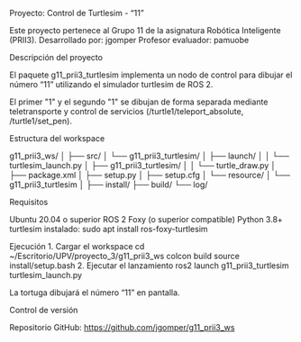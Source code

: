 Proyecto: Control de Turtlesim - “11”

Este proyecto pertenece al Grupo 11 de la asignatura Robótica Inteligente (PRII3).
Desarrollado por: jgomper
Profesor evaluador: pamuobe


Descripción del proyecto

El paquete g11_prii3_turtlesim implementa un nodo de control para dibujar el número “11”
utilizando el simulador turtlesim de ROS 2.

El primer "1" y el segundo "1" se dibujan de forma separada mediante teletransporte
y control de servicios (/turtle1/teleport_absolute, /turtle1/set_pen).


Estructura del workspace

g11_prii3_ws/
│
├── src/
│   └── g11_prii3_turtlesim/
│       ├── launch/
│       │   └── turtlesim_launch.py
│       ├── g11_prii3_turtlesim/
│       │   └── turtle_draw.py
│       ├── package.xml
│       ├── setup.py
│       ├── setup.cfg
│       └── resource/
│           └── g11_prii3_turtlesim
│
├── install/
├── build/
└── log/


Requisitos

Ubuntu 20.04 o superior
ROS 2 Foxy (o superior compatible)
Python 3.8+
turtlesim instalado:
	sudo apt install ros-foxy-turtlesim


Ejecución
	1. Cargar el workspace
		cd ~/Escritorio/UPV/proyecto_3/g11_prii3_ws
		colcon build
		source install/setup.bash
	2. Ejecutar el lanzamiento
		ros2 launch g11_prii3_turtlesim turtlesim_launch.py

La tortuga dibujará el número “11” en pantalla.


Control de versión

Repositorio GitHub:
	https://github.com/jgomper/g11_prii3_ws






















